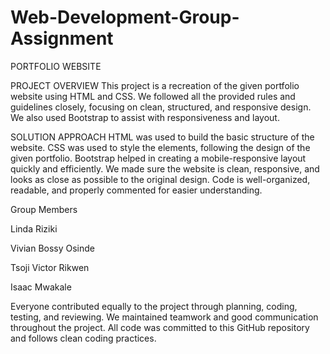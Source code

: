 # Web-Development-Group-Assignment

PORTFOLIO WEBSITE

PROJECT OVERVIEW
This project is a recreation of the given portfolio website using HTML and CSS. We followed all the provided rules and guidelines closely, focusing on clean, structured, and responsive design. We also used Bootstrap to assist with responsiveness and layout.

SOLUTION APPROACH
HTML was used to build the basic structure of the website.
CSS was used to style the elements, following the design of the given portfolio.
Bootstrap helped in creating a mobile-responsive layout quickly and efficiently.
We made sure the website is clean, responsive, and looks as close as possible to the original design.
Code is well-organized, readable, and properly commented for easier understanding.

Group Members

Linda Riziki

Vivian Bossy Osinde

Tsoji Victor Rikwen

Isaac Mwakale



Everyone contributed equally to the project through planning, coding, testing, and reviewing.
We maintained teamwork and good communication throughout the project.
All code was committed to this GitHub repository and follows clean coding practices.
